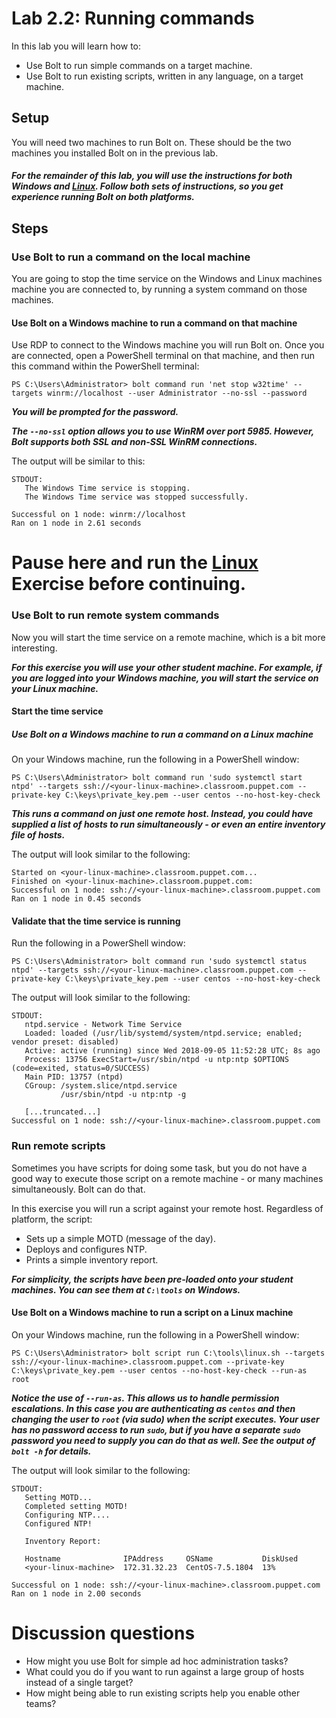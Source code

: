 # Lab 2.2: Running commands

In this lab you will learn how to:

* Use Bolt to run simple commands on a target machine.
* Use Bolt to run existing scripts, written in any language, on a target machine.

## Setup

You will need two machines to run Bolt on. These should be the two machines you installed Bolt on in the previous lab.

##### **_For the remainder of this lab, you will use the instructions for both Windows and [Linux](../../Linux/lab-2.2-Running-Bolt-Commands). Follow both sets of instructions, so you get experience running Bolt on both platforms._**

## Steps

### Use Bolt to run a command on the local machine

You are going to stop the time service on the Windows and Linux machines machine you are connected to, by running a system command on those machines.

#### Use Bolt on a Windows machine to run a command on that machine

Use RDP to connect to the Windows machine you will run Bolt on. Once you are connected, open a PowerShell terminal on that machine, and then run this command within the PowerShell terminal:

```PS C:\Users\Administrator> bolt command run 'net stop w32time' --targets winrm://localhost --user Administrator --no-ssl --password```

**_You will be prompted for the password._**

**_The `--no-ssl` option allows you to use WinRM over port 5985. However, Bolt supports both SSL and non-SSL WinRM connections._**

The output will be similar to this:

```
STDOUT:
   The Windows Time service is stopping.
   The Windows Time service was stopped successfully.

Successful on 1 node: winrm://localhost
Ran on 1 node in 2.61 seconds
```

# Pause here and run the [Linux](../../Linux/lab-2.2-Running-Bolt-Commands) Exercise before continuing.

### Use Bolt to run remote system commands

Now you will start the time service on a remote machine, which is a bit more interesting.

**_For this exercise you will use your *other* student machine. For example, if you are logged into your Windows machine, you will start the service on your Linux machine._**

#### Start the time service

##### Use Bolt on a Windows machine to run a command on a Linux machine

On your Windows machine, run the following in a PowerShell window:

```PS C:\Users\Administrator> bolt command run 'sudo systemctl start ntpd' --targets ssh://<your-linux-machine>.classroom.puppet.com --private-key C:\keys\private_key.pem --user centos --no-host-key-check```

**_This runs a command on just one remote host. Instead, you could have supplied a list of hosts to run simultaneously - or even an entire inventory file of hosts._**

The output will look similar to the following:

   ```
   Started on <your-linux-machine>.classroom.puppet.com...
   Finished on <your-linux-machine>.classroom.puppet.com:
   Successful on 1 node: ssh://<your-linux-machine>.classroom.puppet.com
   Ran on 1 node in 0.45 seconds
   ```

#### Validate that the time service is running

Run the following in a PowerShell window:

```PS C:\Users\Administrator> bolt command run 'sudo systemctl status ntpd' --targets ssh://<your-linux-machine>.classroom.puppet.com --private-key C:\keys\private_key.pem --user centos --no-host-key-check```

The output will look similar to the following:

```
STDOUT:
   ntpd.service - Network Time Service
   Loaded: loaded (/usr/lib/systemd/system/ntpd.service; enabled; vendor preset: disabled)
   Active: active (running) since Wed 2018-09-05 11:52:28 UTC; 8s ago
   Process: 13756 ExecStart=/usr/sbin/ntpd -u ntp:ntp $OPTIONS (code=exited, status=0/SUCCESS)
   Main PID: 13757 (ntpd)
   CGroup: /system.slice/ntpd.service
           /usr/sbin/ntpd -u ntp:ntp -g

   [...truncated...]
Successful on 1 node: ssh://<your-linux-machine>.classroom.puppet.com
```

### Run remote scripts

Sometimes you have scripts for doing some task, but you do not have a good way to execute those script on a remote machine - or many machines simultaneously. Bolt can do that.

In this exercise you will run a script against your remote host. Regardless of platform, the script:

* Sets up a simple MOTD (message of the day).
* Deploys and configures NTP.
* Prints a simple inventory report.

**_For simplicity, the scripts have been pre-loaded onto your student machines. You can see them at `C:\tools` on Windows._**

#### Use Bolt on a Windows machine to run a script on a Linux machine

On your Windows machine, run the following in a PowerShell window:

```PS C:\Users\Administrator> bolt script run C:\tools\linux.sh --targets ssh://<your-linux-machine>.classroom.puppet.com --private-key C:\keys\private_key.pem --user centos --no-host-key-check --run-as root```

**_Notice the use of `--run-as`. This allows us to handle permission escalations. In this case you are authenticating as `centos` and then changing the user to `root` (via sudo) when the script executes. Your user has no password access to run `sudo`, but if you have a separate `sudo` password you need to supply you can do that as well. See the output of `bolt -h` for details._**

The output will look similar to the following:

```
STDOUT:
   Setting MOTD...
   Completed setting MOTD!
   Configuring NTP....
   Configured NTP!

   Inventory Report:

   Hostname              IPAddress     OSName           DiskUsed
   <your-linux-machine>  172.31.32.23  CentOS-7.5.1804  13%

Successful on 1 node: ssh://<your-linux-machine>.classroom.puppet.com
Ran on 1 node in 2.00 seconds
```

# Discussion questions

* How might you use Bolt for simple ad hoc administration tasks?
* What could you do if you want to run against a large group of hosts instead of a single target?
* How might being able to run existing scripts help you enable other teams?